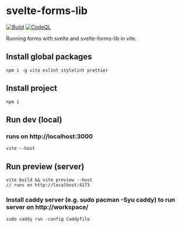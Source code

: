 # svelte-forms-lib
[![Build](https://github.com/jsbase/svelte-forms-lib/actions/workflows/nodejs.yml/badge.svg?branch=main)](https://github.com/jsbase/svelte-forms-lib/actions/workflows/nodejs.yml)
[![CodeQL](https://github.com/jsbase/svelte-forms-lib/actions/workflows/codescan-analysis.yml/badge.svg?branch=main)](https://github.com/jsbase/svelte-forms-lib/actions/workflows/codescan-analysis.yml)

Running forms with svelte and svelte-forms-lib in vite.

## Install global packages
```
npm i -g vite eslint stylelint prettier
```

## Install project
```
npm i
```

## Run dev (local)
### runs on http://localhost:3000
```
vite --host
```

## Run preview (server)
```
vite build && vite preview --host
// runs on http://localhost:4173
```

### Install caddy server (e.g. sudo pacman -Syu caddy) to run server on http://workspace/
```
sudo caddy run -config Caddyfile
```

